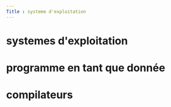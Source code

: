 ```yaml
---
Title : systeme d'exploitation
---
```




# systemes d'exploitation

# programme en tant que donnée

# compilateurs